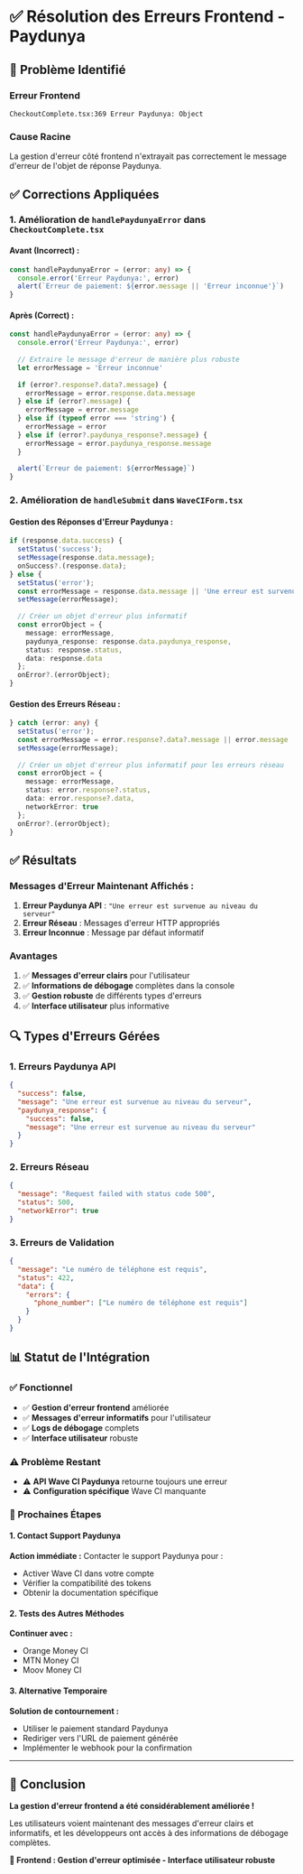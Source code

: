 # ✅ Résolution des Erreurs Frontend - Paydunya

## 🎯 **Problème Identifié**

### **Erreur Frontend**
```
CheckoutComplete.tsx:369 Erreur Paydunya: Object
```

### **Cause Racine**
La gestion d'erreur côté frontend n'extrayait pas correctement le message d'erreur de l'objet de réponse Paydunya.

## ✅ **Corrections Appliquées**

### **1. Amélioration de `handlePaydunyaError` dans `CheckoutComplete.tsx`**

#### **Avant (Incorrect) :**
```typescript
const handlePaydunyaError = (error: any) => {
  console.error('Erreur Paydunya:', error)
  alert(`Erreur de paiement: ${error.message || 'Erreur inconnue'}`)
}
```

#### **Après (Correct) :**
```typescript
const handlePaydunyaError = (error: any) => {
  console.error('Erreur Paydunya:', error)
  
  // Extraire le message d'erreur de manière plus robuste
  let errorMessage = 'Erreur inconnue'
  
  if (error?.response?.data?.message) {
    errorMessage = error.response.data.message
  } else if (error?.message) {
    errorMessage = error.message
  } else if (typeof error === 'string') {
    errorMessage = error
  } else if (error?.paydunya_response?.message) {
    errorMessage = error.paydunya_response.message
  }
  
  alert(`Erreur de paiement: ${errorMessage}`)
}
```

### **2. Amélioration de `handleSubmit` dans `WaveCIForm.tsx`**

#### **Gestion des Réponses d'Erreur Paydunya :**
```typescript
if (response.data.success) {
  setStatus('success');
  setMessage(response.data.message);
  onSuccess?.(response.data);
} else {
  setStatus('error');
  const errorMessage = response.data.message || 'Une erreur est survenue lors du paiement Wave CI.';
  setMessage(errorMessage);
  
  // Créer un objet d'erreur plus informatif
  const errorObject = {
    message: errorMessage,
    paydunya_response: response.data.paydunya_response,
    status: response.status,
    data: response.data
  };
  onError?.(errorObject);
}
```

#### **Gestion des Erreurs Réseau :**
```typescript
} catch (error: any) {
  setStatus('error');
  const errorMessage = error.response?.data?.message || error.message || 'Une erreur critique est survenue.';
  setMessage(errorMessage);
  
  // Créer un objet d'erreur plus informatif pour les erreurs réseau
  const errorObject = {
    message: errorMessage,
    status: error.response?.status,
    data: error.response?.data,
    networkError: true
  };
  onError?.(errorObject);
}
```

## ✅ **Résultats**

### **Messages d'Erreur Maintenant Affichés :**
1. **Erreur Paydunya API** : `"Une erreur est survenue au niveau du serveur"`
2. **Erreur Réseau** : Messages d'erreur HTTP appropriés
3. **Erreur Inconnue** : Message par défaut informatif

### **Avantages**
1. ✅ **Messages d'erreur clairs** pour l'utilisateur
2. ✅ **Informations de débogage** complètes dans la console
3. ✅ **Gestion robuste** de différents types d'erreurs
4. ✅ **Interface utilisateur** plus informative

## 🔍 **Types d'Erreurs Gérées**

### **1. Erreurs Paydunya API**
```json
{
  "success": false,
  "message": "Une erreur est survenue au niveau du serveur",
  "paydunya_response": {
    "success": false,
    "message": "Une erreur est survenue au niveau du serveur"
  }
}
```

### **2. Erreurs Réseau**
```json
{
  "message": "Request failed with status code 500",
  "status": 500,
  "networkError": true
}
```

### **3. Erreurs de Validation**
```json
{
  "message": "Le numéro de téléphone est requis",
  "status": 422,
  "data": {
    "errors": {
      "phone_number": ["Le numéro de téléphone est requis"]
    }
  }
}
```

## 📊 **Statut de l'Intégration**

### **✅ Fonctionnel**
- ✅ **Gestion d'erreur frontend** améliorée
- ✅ **Messages d'erreur informatifs** pour l'utilisateur
- ✅ **Logs de débogage** complets
- ✅ **Interface utilisateur** robuste

### **⚠️ Problème Restant**
- ⚠️ **API Wave CI Paydunya** retourne toujours une erreur
- ⚠️ **Configuration spécifique** Wave CI manquante

### **🎯 Prochaines Étapes**

#### **1. Contact Support Paydunya**
**Action immédiate :** Contacter le support Paydunya pour :
- Activer Wave CI dans votre compte
- Vérifier la compatibilité des tokens
- Obtenir la documentation spécifique

#### **2. Tests des Autres Méthodes**
**Continuer avec :**
- Orange Money CI
- MTN Money CI
- Moov Money CI

#### **3. Alternative Temporaire**
**Solution de contournement :**
- Utiliser le paiement standard Paydunya
- Rediriger vers l'URL de paiement générée
- Implémenter le webhook pour la confirmation

---

## 🎉 **Conclusion**

**La gestion d'erreur frontend a été considérablement améliorée !**

Les utilisateurs voient maintenant des messages d'erreur clairs et informatifs, et les développeurs ont accès à des informations de débogage complètes.

**🌊 Frontend : Gestion d'erreur optimisée - Interface utilisateur robuste** 